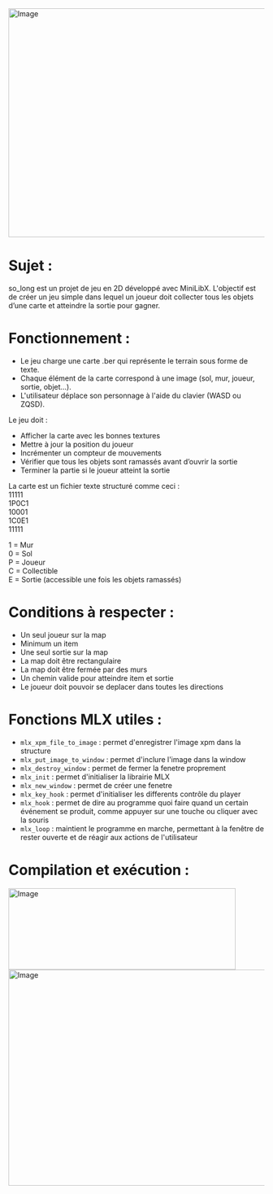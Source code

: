 <img width="720" height="450" alt="Image" src="https://github.com/user-attachments/assets/171f686b-ef85-4dd0-9a84-02a0836d96ff" />

# Sujet :
so_long est un projet de jeu en 2D développé avec MiniLibX. L'objectif est de créer un jeu simple dans lequel un joueur doit collecter tous les objets d’une carte et atteindre la sortie pour gagner.

# Fonctionnement :
- Le jeu charge une carte .ber qui représente le terrain sous forme de texte.
- Chaque élément de la carte correspond à une image (sol, mur, joueur, sortie, objet...).
- L'utilisateur déplace son personnage à l'aide du clavier (WASD ou ZQSD).

Le jeu doit :
- Afficher la carte avec les bonnes textures
- Mettre à jour la position du joueur
- Incrémenter un compteur de mouvements
- Vérifier que tous les objets sont ramassés avant d’ouvrir la sortie
- Terminer la partie si le joueur atteint la sortie

La carte est un fichier texte structuré comme ceci : <br>
11111 <br>
1P0C1 <br>
10001 <br>
1C0E1 <br>
11111 <br>

1 = Mur <br>
0	= Sol <br>
P	= Joueur <br>
C	= Collectible <br>
E	= Sortie (accessible une fois les objets ramassés) <br>

# Conditions à respecter :
- Un seul joueur sur la map
- Minimum un item
- Une seul sortie sur la map
- La map doit être rectangulaire
- La map doit être fermée par des murs
- Un chemin valide pour atteindre item et sortie
- Le joueur doit pouvoir se deplacer dans toutes les directions

# Fonctions MLX utiles :
- `mlx_xpm_file_to_image` : permet d'enregistrer l'image xpm dans la structure
- `mlx_put_image_to_window` : permet d'inclure l'image dans la window
- `mlx_destroy_window` : permet de fermer la fenetre proprement
- `mlx_init` : permet d'initialiser la librairie MLX
- `mlx_new_window` : permet de créer une fenetre
- `mlx_key_hook` : permet d'initialiser les differents contrôle du player
- `mlx_hook` : permet de dire au programme quoi faire quand un certain événement se produit, comme appuyer sur une touche ou cliquer avec la souris
- `mlx_loop` : maintient le programme en marche, permettant à la fenêtre de rester ouverte et de réagir aux actions de l'utilisateur

# Compilation et exécution :
<img width="447" height="160" alt="Image" src="https://github.com/user-attachments/assets/fe944665-e07c-4692-8dec-5306e55d97c4" />
<br>
<img width="673" height="425" alt="Image" src="https://github.com/user-attachments/assets/46250321-8a75-4a27-8d59-dd1e4eb3e518" />
